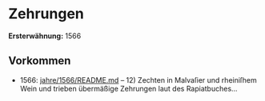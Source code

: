 # Zehrungen

**Ersterwähnung:** 1566

## Vorkommen
- 1566: [jahre/1566/README.md](../jahre/1566/README.md) – 12) Zechten in Malvaſier und rheiniſhem Wein und
trieben übermäßige Zehrungen laut des Rapiatbuches...
